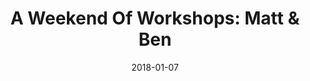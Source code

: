 ---
subheader: 'written by Mindy Kaling and Brenda Withers

  directed by Jacob Spiegel

  Winter 2018'
description: "<p><span id=\"docs-internal-guid-97b94d76-3aec-de8b-caa8-0b62ed655388\"\
  ><span>Each quarter, the UT workshop series gives select student directors the opportunity\
  \ to explore the limits of their creative boundaries. This winter, A Weekend of\
  \ Workshops presents </span><span>Matt &amp; Ben</span><span>, a hilariously fictionalized\
  \ account of Matt Damon and Ben Affleck navigating the tumultuous early days of\
  \ their friendship and artistic partnership.</span></span></p> <h4 class=\"mt-2\
  \ mb-2\">Cast</h4><p><span data-sheets-userformat=\"0}\" data-sheets-value=\"&quot;Emily\
  \ Lynch (Matt) is a second year studying English and Political Science. Previous\
  \ credits include The Merchant of Venice (Salerio), Circe (Kitty), Lear (Player),\
  \ The Children's Hour (Peggy/Agatha), New Work Week, and As You Like It (Director).\
  \ She is also a member of UT Committee. &quot;}\"><strong>Emily Lynch</strong> (Matt)\
  \ is a second year studying English and Political Science. Previous credits include\
  \ <em>The Merchant of Venice</em> (Salerio), <em>Circe</em> (Kitty), <em>LEAR</em>\_\
  (Player), <em>The Children's Hour</em> (Peggy/Agatha), New Work Week, and <em>As\
  \ You Like It</em> (Director). She is also a member of UT Committee.\_</span></p><p><span\
  \ data-sheets-userformat=\"0}\" data-sheets-value=\"&quot;Rebecca Husk (Ben) is\
  \ a philosophy major in the college. Past shows include Mr. Burns, a post-electric\
  \ play (Bart Simpson) and She Kills Monsters (Vera). Rebecca is a member of The\
  \ Dean's Men and Men in Drag a cappella, is a proud pet parent to @echothekikat\
  \ (yes, the cat has an Instagram), and also waits tables at Cedars Mediterranean\
  \ Kitchen.&quot;}\"><strong>Rebecca Husk</strong> (Ben) is a philosophy major in\
  \ the college. Past shows include <em>Mr\_Burns, a post-electric play</em> (Bart\
  \ Simpson) and <em>She Kills Monsters</em> (Vera). Rebecca is a member of The Dean's\
  \ Men and Men in Drag a cappella, is a proud pet parent to @echothekitkat (yes,\
  \ the cat has an Instagram), and also waits tables at Cedars Mediterranean Kitchen.</span></p>\
  \ <h4 class=\"mt-2 mb-2\">Production Staff</h4><p><strong>Jacob Spiegel</strong>\
  \ (Director) is a second year Computer Science and TAPS major. He has previously\
  \ worked on\_<em>As You Like It</em> (Sound Designer), <em>Comedy Of Errors</em>\
  \ (Assistant Sound Designer), and <em>Mr Burns, a post-electric play</em> (Auxiliary\
  \ Percussion/Assistant Set Designer), and\_is looking forward to directing\_<em>Animals\
  \ Out Of Paper</em>\_next quarter.\_He would like to thank literally everyone involved\
  \ with this production for being absolutely amazing, his parents for coming to see\
  \ it, and the Reg for having a copy of\_<em>Matt &amp; Ben</em>\_in the stacks!</p><p><span\
  \ data-sheets-userformat=\"0}\" data-sheets-value=\"&quot;Olivia Malone (Production\
  \ Stage Manager) is a third year Economics major. Some recent UT credits include\
  \ As You Like It (Production Manager), She Kills Monsters (Master Electrician),\
  \ and Mr Burns, a post-electric play (APM). She's a member of UT Committee and works\
  \ as a technician at Mandel Hall.&quot;}\"><strong>Olivia Malone</strong> (Production\
  \ Stage Manager) is a third year Economics major. Some recent UT credits include\
  \ <em>As You Like It</em> (Production Manager), <em>She Kills Monsters</em> (Master\
  \ Electrician), and <em>Mr Burns, a post-electric play</em> (APM). She's a member\
  \ of UT Committee and works as a technician at Mandel Hall.</span></p><p><span data-sheets-userformat=\"\
  0}\" data-sheets-value=' By the Bog of Cats, The Monkey King, Romeo and Juliet,\
  \ After the Revolution). Cori also enjoys acting in devised work (The Tempest, Circe)\
  \ and has directed three workshops with UT, The Candles, The Rope, and Pericles,\
  \ but Marxist. Cori looks forward to acting in Antigonick this quarter and directing\
  \ Richard III in the spring.\"}'><strong>Coriander Mayer</strong> (Lighting Designer)\
  \ is a fourth year in the College majoring in TAPS with a minor in biology. In the\
  \ past year, Cori has worked as a live sound engineer for a capella groups on campus.\
  \ In Chicago, Cori has worked as a lighting designer both professionally (select\
  \ credits: Adventure Stage Chicago, Eleusis Collective, Bread and Roses, UBallet)\
  \ and with University Theater (select credits: <em>By the Bog of Cats</em>, <em>The\
  \ Monkey King</em>, <em>Romeo and Juliet</em>, <em>After the Revolution</em>). Cori\
  \ also enjoys acting in devised work (<em>The Tempest</em>, <em>Circe</em>) and\
  \ has directed three workshops with UT, <em>The Candles</em>, <em>The Rope</em>,\
  \ and <em>Pericles, but Marxist</em>. Cori looks forward to acting in <em>Antigonick</em>\
  \ this quarter and directing <em>Richard III</em> in the spring.</span></p><p><span\
  \ data-sheets-userformat=\"0}\" data-sheets-value='\"Will Asness (Assistant Stage\
  \ Manager) is a first year Math and Computer Science major. This is his first production.\"\
  }'><strong>Will Asness</strong> (Assistant Stage Manager) is a first year Math and\
  \ Computer Science major. This is his first production.</span></p> <p><span data-sheets-userformat=\"\
  0}\" data-sheets-value='\"Will Asness (Assistant Stage Manager) is a first year\
  \ Math and Computer Science major. This is his first production.\"}'><strong>Anna\
  \ Aguiar Kosicki</strong> (Committee Liaison) is a student in the college.</span></p><p><span\
  \ data-sheets-userformat=\"0}\" data-sheets-value='\"Will Asness (Assistant Stage\
  \ Manager) is a first year Math and Computer Science major. This is his first production.\"\
  }'><strong>Isaiah Newman</strong> (Tech Staff Liaison) is a student in the college.</span></p>"
slug: weekend-workshops-matt-ben
title: 'A Weekend Of Workshops: Matt & Ben'
layout: show-info
quarter: winter
year: 2018
season: 2017-2018 Shows
date: 2018-01-07

---